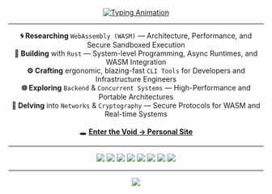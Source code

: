 <!-- <h1 align="center">🌌 Voidhyr</h1> -->

<!-- 🌑 VOIDHYR THEME PROFILE README -->
<p align="center">
  <a href="https://dani-sam.github.io/dani-sam/">
    <img src="https://img.shields.io/badge/👋_View-Typing_Animation-8B5CF6?style=for-the-badge" alt="Typing Animation" />
  </a>
</p>

---

<p align="center">
  <strong>🌀 Researching</strong> <code>WebAssembly (WASM)</code> — Architecture, Performance, and Secure Sandboxed Execution <br>
  <strong>🦀 Building</strong> with <code>Rust</code> — System-level Programming, Async Runtimes, and WASM Integration<br>
  <strong>⚙️ Crafting</strong> ergonomic, blazing-fast <code>CLI Tools</code> for Developers and Infrastructure Engineers<br>
  <strong>🌐 Exploring</strong> <code>Backend</code> & <code>Concurrent Systems</code> — High-Performance and Portable Architectures<br>
  <strong>🔐 Delving</strong> into <code>Networks</code> & <code>Cryptography</code> — Secure Protocols for WASM and Real-time Systems<br><br>
  🕳️ <a href="https://dani-sam.github.io/Personal-Website" target="_blank"><b>Enter the Void → Personal Site</b></a>
</p>

---

<p align="center">
  <img src="https://img.shields.io/badge/Rust-1E1E2E?style=for-the-badge&logo=rust&logoColor=8B5CF6" />
  <img src="https://img.shields.io/badge/Go-1E1E2E?style=for-the-badge&logo=go&logoColor=00ADD8" />
  <img src="https://img.shields.io/badge/WebAssembly-1E1E2E?style=for-the-badge&logo=webassembly&logoColor=654FF0" />
  <img src="https://img.shields.io/badge/PostgreSQL-1E1E2E?style=for-the-badge&logo=postgresql&logoColor=336791" />
  <img src="https://img.shields.io/badge/Redis-1E1E2E?style=for-the-badge&logo=redis&logoColor=DC382D" />
  <img src="https://img.shields.io/badge/Git-1E1E2E?style=for-the-badge&logo=git&logoColor=F05032" />
  <img src="https://img.shields.io/badge/Docker-1E1E2E?style=for-the-badge&logo=docker&logoColor=2496ED" />
  <img src="https://img.shields.io/badge/CLI_Tools-1E1E2E?style=for-the-badge&logo=gnometerminal&logoColor=8B5CF6" />
</p>

---

<p align="center">
  <img src="https://capsule-render.vercel.app/api?type=waving&color=8B5CF6&height=120&section=footer" />
</p>
<!-- <p align="center"> <img src="https://komarev.com/ghpvc/?username=dani-sam&label=Visitors&color=7F3FBF&style=flat-square" alt="visitor counter"/> </p> -->



<!--
**dani-sam/dani-sam** is a ✨ _special_ ✨ repository because its `README.md` (this file) appears on your GitHub profile.

Here are some ideas to get you started:

- 🔭 I’m currently working on ...
- 🌱 I’m currently learning ...
- 👯 I’m looking to collaborate on ...
- 🤔 I’m looking for help with ...
- 💬 Ask me about ...
- 📫 How to reach me: ...
- 😄 Pronouns: ...
- ⚡ Fun fact: ...
-->
